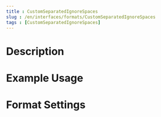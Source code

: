 ```yaml
---
title : CustomSeparatedIgnoreSpaces
slug : /en/interfaces/formats/CustomSeparatedIgnoreSpaces
tags : [CustomSeparatedIgnoreSpaces]
---
```


# Description

# Example Usage

# Format Settings